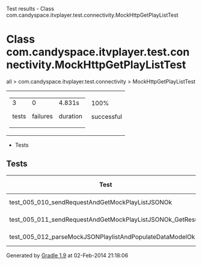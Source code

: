 Test results - Class com.candyspace.itvplayer.test.connectivity.MockHttpGetPlayListTest

# Class com.candyspace.itvplayer.test.connectivity.MockHttpGetPlayListTest #

all > com.candyspace.itvplayer.test.connectivity > MockHttpGetPlayListTest

<table> 
 <tbody>
  <tr> 
   <td> 
    <div> 
     <table> 
      <tbody>
       <tr> 
        <td> 
         <div> 
          <div>
           3
          </div> 
          <p>tests</p> 
         </div> </td> 
        <td> 
         <div> 
          <div>
           0
          </div> 
          <p>failures</p> 
         </div> </td> 
        <td> 
         <div> 
          <div>
           4.831s
          </div> 
          <p>duration</p> 
         </div> </td> 
       </tr> 
      </tbody>
     </table> 
    </div> </td> 
   <td> 
    <div> 
     <div>
      100%
     </div> 
     <p>successful</p> 
    </div> </td> 
  </tr> 
 </tbody>
</table>

 *  Tests

## Tests ##

<table> 
 <thead> 
  <tr> 
   <th>Test</th> 
   <th>Nexus 7 - 4.4.2</th> 
  </tr> 
 </thead> 
 <tbody>
  <tr> 
   <td>test_005_010_sendRequestAndGetMockPlayListJSONOk</td> 
   <td>passed (2.214s)</td> 
  </tr> 
  <tr> 
   <td>test_005_011_sendRequestAndGetMockPlayListJSONOk_GetResult</td> 
   <td>passed (1.208s)</td> 
  </tr> 
  <tr> 
   <td>test_005_012_parseMockJSONPlaylistAndPopulateDataModelOk</td> 
   <td>passed (1.409s)</td> 
  </tr> 
 </tbody>
</table>

Generated by [Gradle 1.9][] at 02-Feb-2014 21:18:06


[Gradle 1.9]: http://www.gradle.org